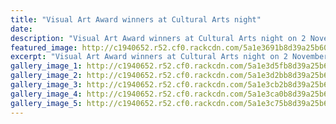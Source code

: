 ```yaml
---
title: "Visual Art Award winners at Cultural Arts night"
date: 
description: "Visual Art Award winners at Cultural Arts night on 2 November at the Opera House..."
featured_image: http://c1940652.r52.cf0.rackcdn.com/5a1e3691b8d39a25b6000afc/Toka-with-cup.jpg
excerpt: "Visual Art Award winners at Cultural Arts night on 2 November at the Opera House."
gallery_image_1: http://c1940652.r52.cf0.rackcdn.com/5a1e3d5fb8d39a25b6000b22/Lily-Meade-most-outstanding-Art-student-of-the-year-photo-1.jpg
gallery_image_2: http://c1940652.r52.cf0.rackcdn.com/5a1e3d2bb8d39a25b6000b1e/Lily-Meade-most-outstanding-Art-student-of-the-year-photo-2.jpg
gallery_image_3: http://c1940652.r52.cf0.rackcdn.com/5a1e3cb2b8d39a25b6000b1c/Meghan-Price-photo.jpg
gallery_image_4: http://c1940652.r52.cf0.rackcdn.com/5a1e3ca0b8d39a25b6000b1a/Meghan-Price-photo-2.jpg
gallery_image_5: http://c1940652.r52.cf0.rackcdn.com/5a1e3c75b8d39a25b6000b18/Meghan-Price-photo-3.jpg
---
```


